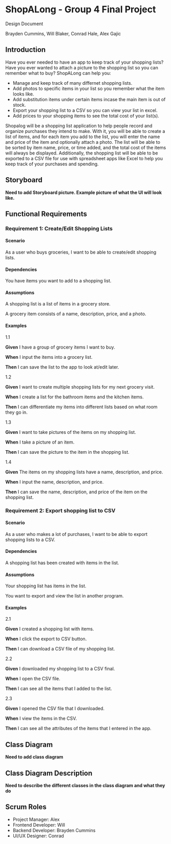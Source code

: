 # ShopALong - Group 4 Final Project
Design Document  
  
Brayden Cummins, Will Blaker, Conrad Hale, Alex Gajic

## Introduction
Have you ever needed to have an app to keep track of your shopping lists? Have you ever wanted to attach a picture to the shopping list so you can remember what to buy? ShopALong can help you:
  
* Manage and keep track of many differnet shopping lists.
* Add photos to specific items in your list so you remember what the item looks like.
* Add substitution items under certain items incase the main item is out of stock.
* Export your shopping list to a CSV so you can view your list in excel.
* Add prices to your shopping items to see the total cost of your list(s).
  
Shopalog will be a shopping list application to help people record and organize purchases they intend to make. 
With it, you will be able to create a list of items, and for each item you add to the list, you will enter the name and price of the item and optionally attach a photo. 
The list will be able to be sorted by item name, price, or time added, and the total cost of the items will always be displayed. 
Additionally, the shopping list will be able to be exported to a CSV file for use with spreadsheet apps like Excel to help you keep track of your purchases and spending.

## Storyboard

**Need to add Storyboard picture. Example picture of what the UI will look like.**

## Functional Requirements

### Requirement 1: Create/Edit Shopping Lists

#### Scenario

As a user who buys groceries, I want to be able to create/edit shopping lists. 
  
#### Dependencies

You have items you want to add to a shopping list.
  
#### Assumptions

A shopping list is a list of items in a grocery store.

A grocery item consists of a name, description, price, and a photo.
  
#### Examples

1.1
  
**Given** I have a group of grocery items I want to buy.

**When** I input the items into a grocery list.

**Then** I can save the list to the app to look at/edit later.
  
1.2
  
**Given** I want to create multiple shopping lists for my next grocery visit.

**When** I create a list for the bathroom items and the kitchen items.

**Then** I can differentiate my items into different lists based on what room they go in.
  
1.3
  
**Given** I want to take pictures of the items on my shopping list. 

**When** I take a picture of an item. 

**Then** I can save the picture to the item in the shopping list.
  
1.4
  
**Given** The items on my shopping lists have a name, description, and price.

**When** I input the name, description, and price.

**Then** I can save the name, description, and price of the item on the shopping list.

### Requirement 2: Export shopping list to CSV

#### Scenario

As a user who makes a lot of purchases, I want to be able to export shopping lists to a CSV.
  
#### Dependencies

A shopping list has been created with items in the list.
  
#### Assumptions

Your shopping list has items in the list.
  
You want to export and view the list in another program.
  
#### Examples

2.1
  
**Given** I created a shopping list with items.  

**When** I click the export to CSV button.

**Then** I can download a CSV file of my shopping list.
  
2.2 
  
**Given** I downloaded my shopping list to a CSV final.

**When** I open the CSV file. 

**Then** I can see all the items that I added to the list.
  
2.3 
  
**Given** I opened the CSV file that I downloaded.

**When** I view the items in the CSV.

**Then** I can see all the attributes of the items that I entered in the app. 
  
## Class Diagram
  
**Need to add class diagram**
 
 ## Class Diagram Description
 
**Need to describe the different classes in the class diagram and what they do**

## Scrum Roles

* Project Manager: Alex
* Frontend Developer: Will
* Backend Developer: Brayden Cummins
* UI/UX Designer: Conrad
